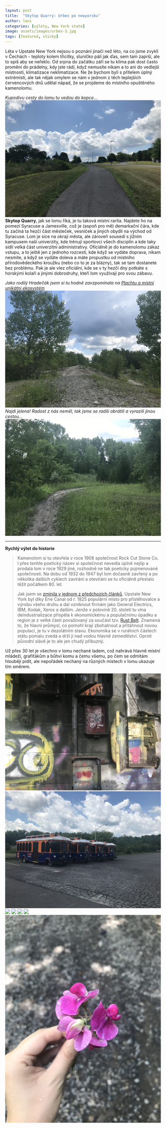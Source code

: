 ```yaml
---
layout: post
title:  "Skytop Quarry: Urbex po newyorsku"
author: leni
categories: [výlety, New York state]
image: assets/images/urbex-3.jpg
tags: [featured, sticky]
---
```


Léta v Upstate New York nejsou o poznání jinačí než léto, na co jsme zvyklí v Čechách - teploty kolem třicítky, sluníčko pálí jak ďas, sem tam zaprší, ale to spíš aby se neřeklo. Od srpna do začátku září se tu klima pak dost často promění do prádelny, kdy jste rádi, když nemusíte nikam a to ani do vedlejší místnosti, klimatizace neklimatizace. Ne že bychom byli s přítelem úplný extrémisti, ale tak nějak omylem se nám v jednom z těch teplejších červencových dnů udělal nápad, že se projdeme do místního opuštěného kamenolomu.

*Kupodivu cesty do lomu tu vedou do kopce...*
<img src="/assets/images/cesta-tam.jpg">
**Skytop Quarry**, jak se lomu říká, je tu taková místní rarita. Najdete ho na pomezí Syracuse a Jamesville, což je (aspoň pro mě) demarkační čára, kde tu začíná ta hezčí část městeček, vesniček a jiných obydlí na východ od Syracuse. Lom je sice na okraji města, ale zároveň sousedí s jižním kampusem naší univerzity, kde trénují sportovci všech disciplín a kde taky sídlí velká část univerzitní administrativy. Oficiálně je do kamenolomu zákaz vstupu, a to ještě jen z jednoho rozcestí, kde když se vydáte doprava, nikam nesmíte, a když se vydáte doleva a máte propustku od místního přírodovědeckého kroužku (nebo co to je za blázny), tak se tam dostanete bez problému. Pak je ale vlez oficiální, kde se v ty hezčí dny potkáte s horskými kolaři a jinými dobrodruhy, kteří lom využívají pro svou zábavu.

*Jako rodilý Hradečák jsem si tu hodně zavzpomínala na <a href="https://www.idnes.cz/hradec-kralove/zpravy/prirodni-pamatka-plachta-exmoorsti-kone-pony-pastva-sucho-hradec-kralovehradecky.A200609_552149_hradec-zpravy_tuu">Plachtu a místní unikátní ekosystém</a>*
<img src="/assets/images/lom-1.jpg">
*Najdi jelena! Radost z nás neměl, tak jsme se radši obrátili a vyrazili jinou cestou...*
<img src="/assets/images/najdi-jelena.jpg">

---
**Rychlý výlet do historie**
> Kamenolom si tu otevřela v roce 1908 společnost Rock Cut Stone Co. I přes tenhle poetický název si společnost nevedla úplně nejlíp a prodala lom v roce 1929 jiné, rozhodně ne tak poeticky pojmenované společnosti. Na dobu od 1932 do 1947 byl lom dočasně zavřený a po několika dalších cyklech zavírání a otevírání se tu oficiálně přestalo těžit počátkem 80. let.
>
>Jak jsem se <a href="https://doktoratvnewyorku.github.io/chittenango-falls/">zmínila v jednom z předchozích článků</a>, Upstate New York byl díky Erie Canal od r. 1825 populární místo pro přistěhovalce a výrobu všeho druhu a dal vzniknout firmám jako General Electrics, IBM, Kodak, Xerox a dalším. Jenže v polovině 20. století tu vlna deindustrializace přispěla k ekonomickému a populačnímu úpadku a region je z velké části považovaný za součást tzv. <a href="https://www.investopedia.com/terms/r/rust-belt.asp">Rust Belt</a>. Znamená to, že hlavní průmysl, co pomohl kraji zbohatnout a přitáhnout novou populaci, je tu v dezolátním stavu. Ekonomika se v rurálních částech státu pomalu zvedá a drží jí nad vodou hlavně zemedělství. Oproti původní slávě je to ale jen chudý příbuzný. 


Už přes 30 let je všechno v lomu nechané ladem, což nahrává hlavně místní mládeži, grafiťákům a bůhví komu a čemu všemu, po čem se odmítám hlouběji pídit, ale nepořádek nechaný na různých místech v lomu ukazuje tím směrem.

<img src="/assets/images/covid-urbex.jpg">

<img src="/assets/images/tramvaje.jpg">
<img src="/assets/images/urbex-1.jpg">
<img src="/assets/images/urbex-2.jpg">
<img src="/assets/images/urbex-3.jpg">
<img src="/assets/images/vyhled-z-lomu.jpg">

<img src="/assets/images/kyticka.jpg">

